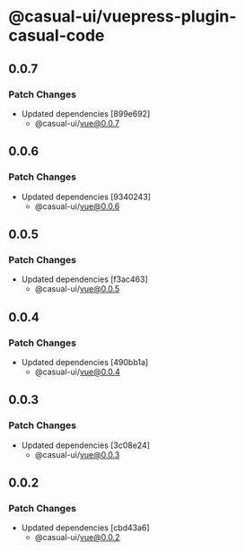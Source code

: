 # @casual-ui/vuepress-plugin-casual-code

## 0.0.7

### Patch Changes

- Updated dependencies [899e692]
  - @casual-ui/vue@0.0.7

## 0.0.6

### Patch Changes

- Updated dependencies [9340243]
  - @casual-ui/vue@0.0.6

## 0.0.5

### Patch Changes

- Updated dependencies [f3ac463]
  - @casual-ui/vue@0.0.5

## 0.0.4

### Patch Changes

- Updated dependencies [490bb1a]
  - @casual-ui/vue@0.0.4

## 0.0.3

### Patch Changes

- Updated dependencies [3c08e24]
  - @casual-ui/vue@0.0.3

## 0.0.2

### Patch Changes

- Updated dependencies [cbd43a6]
  - @casual-ui/vue@0.0.2
